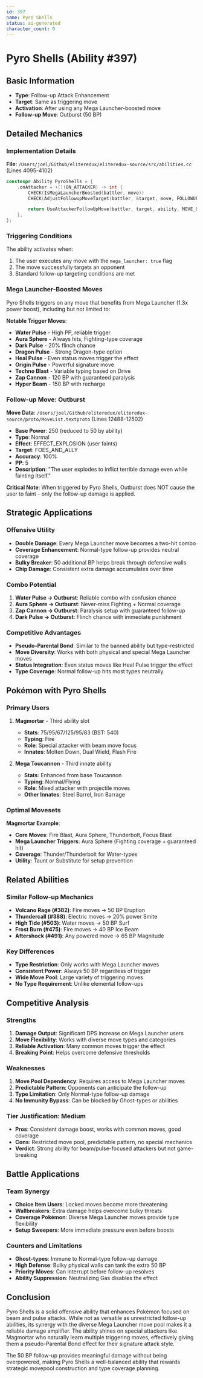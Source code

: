 ```yaml
---
id: 397
name: Pyro Shells
status: ai-generated
character_count: 0
---
```


# Pyro Shells (Ability #397)

## Basic Information
- **Type**: Follow-up Attack Enhancement
- **Target**: Same as triggering move
- **Activation**: After using any Mega Launcher-boosted move
- **Follow-up Move**: Outburst (50 BP)

## Detailed Mechanics

### Implementation Details
**File**: `/Users/joel/Github/eliteredux/eliteredux-source/src/abilities.cc` (Lines 4095-4102)

```cpp
constexpr Ability PyroShells = {
    .onAttacker = +[](ON_ATTACKER) -> int {
        CHECK(IsMegaLauncherBoosted(battler, move))
        CHECK(AdjustFollowupMoveTarget(battler, &target, move, FOLLOWUP_STANDARD))

        return UseAttackerFollowUpMove(battler, target, ability, MOVE_OUTBURST, 50);
    },
};
```

### Triggering Conditions
The ability activates when:
1. The user executes any move with the `mega_launcher: true` flag
2. The move successfully targets an opponent
3. Standard follow-up targeting conditions are met

### Mega Launcher-Boosted Moves
Pyro Shells triggers on any move that benefits from Mega Launcher (1.3x power boost), including but not limited to:

**Notable Trigger Moves**:
- **Water Pulse** - High PP, reliable trigger
- **Aura Sphere** - Always hits, Fighting-type coverage
- **Dark Pulse** - 20% flinch chance
- **Dragon Pulse** - Strong Dragon-type option
- **Heal Pulse** - Even status moves trigger the effect
- **Origin Pulse** - Powerful signature move
- **Techno Blast** - Variable typing based on Drive
- **Zap Cannon** - 120 BP with guaranteed paralysis
- **Hyper Beam** - 150 BP with recharge

### Follow-up Move: Outburst
**Move Data**: `/Users/joel/Github/eliteredux/eliteredux-source/proto/MoveList.textproto` (Lines 12488-12502)

- **Base Power**: 250 (reduced to 50 by ability)
- **Type**: Normal
- **Effect**: EFFECT_EXPLOSION (user faints)
- **Target**: FOES_AND_ALLY
- **Accuracy**: 100%
- **PP**: 5
- **Description**: "The user explodes to inflict terrible damage even while fainting itself."

**Critical Note**: When triggered by Pyro Shells, Outburst does NOT cause the user to faint - only the follow-up damage is applied.

## Strategic Applications

### Offensive Utility
- **Double Damage**: Every Mega Launcher move becomes a two-hit combo
- **Coverage Enhancement**: Normal-type follow-up provides neutral coverage
- **Bulky Breaker**: 50 additional BP helps break through defensive walls
- **Chip Damage**: Consistent extra damage accumulates over time

### Combo Potential
1. **Water Pulse → Outburst**: Reliable combo with confusion chance
2. **Aura Sphere → Outburst**: Never-miss Fighting + Normal coverage
3. **Zap Cannon → Outburst**: Paralysis setup with guaranteed follow-up
4. **Dark Pulse → Outburst**: Flinch chance with immediate punishment

### Competitive Advantages
- **Pseudo-Parental Bond**: Similar to the banned ability but type-restricted
- **Move Diversity**: Works with both physical and special Mega Launcher moves
- **Status Integration**: Even status moves like Heal Pulse trigger the effect
- **Type Coverage**: Normal follow-up hits most types neutrally

## Pokémon with Pyro Shells

### Primary Users
1. **Magmortar** - Third ability slot
   - **Stats**: 75/95/67/125/95/83 (BST: 540)
   - **Typing**: Fire
   - **Role**: Special attacker with beam move focus
   - **Innates**: Molten Down, Dual Wield, Flash Fire

2. **Mega Toucannon** - Third innate ability
   - **Stats**: Enhanced from base Toucannon
   - **Typing**: Normal/Flying
   - **Role**: Mixed attacker with projectile moves
   - **Other Innates**: Steel Barrel, Iron Barrage

### Optimal Movesets
**Magmortar Example**:
- **Core Moves**: Fire Blast, Aura Sphere, Thunderbolt, Focus Blast
- **Mega Launcher Triggers**: Aura Sphere (Fighting coverage + guaranteed hit)
- **Coverage**: Thunder/Thunderbolt for Water-types
- **Utility**: Taunt or Substitute for setup prevention

## Related Abilities

### Similar Follow-up Mechanics
- **Volcano Rage (#382)**: Fire moves → 50 BP Eruption
- **Thundercall (#388)**: Electric moves → 20% power Smite
- **High Tide (#503)**: Water moves → 50 BP Surf
- **Frost Burn (#475)**: Fire moves → 40 BP Ice Beam
- **Aftershock (#491)**: Any powered move → 65 BP Magnitude

### Key Differences
- **Type Restriction**: Only works with Mega Launcher moves
- **Consistent Power**: Always 50 BP regardless of trigger
- **Wide Move Pool**: Large variety of triggering moves
- **No Type Requirement**: Unlike elemental follow-ups

## Competitive Analysis

### Strengths
1. **Damage Output**: Significant DPS increase on Mega Launcher users
2. **Move Flexibility**: Works with diverse move types and categories
3. **Reliable Activation**: Many common moves trigger the effect
4. **Breaking Point**: Helps overcome defensive thresholds

### Weaknesses
1. **Move Pool Dependency**: Requires access to Mega Launcher moves
2. **Predictable Pattern**: Opponents can anticipate the follow-up
3. **Type Limitation**: Only Normal-type follow-up damage
4. **No Immunity Bypass**: Can be blocked by Ghost-types or abilities

### Tier Justification: Medium
- **Pros**: Consistent damage boost, works with common moves, good coverage
- **Cons**: Restricted move pool, predictable pattern, no special mechanics
- **Verdict**: Strong ability for beam/pulse-focused attackers but not game-breaking

## Battle Applications

### Team Synergy
- **Choice Item Users**: Locked moves become more threatening
- **Wallbreakers**: Extra damage helps overcome bulky threats
- **Coverage Pokémon**: Diverse Mega Launcher moves provide type flexibility
- **Setup Sweepers**: More immediate pressure even before boosts

### Counters and Limitations
- **Ghost-types**: Immune to Normal-type follow-up damage
- **High Defense**: Bulky physical walls can tank the extra 50 BP
- **Priority Moves**: Can interrupt before follow-up resolves
- **Ability Suppression**: Neutralizing Gas disables the effect

## Conclusion

Pyro Shells is a solid offensive ability that enhances Pokémon focused on beam and pulse attacks. While not as versatile as unrestricted follow-up abilities, its synergy with the diverse Mega Launcher move pool makes it a reliable damage amplifier. The ability shines on special attackers like Magmortar who naturally learn multiple triggering moves, effectively giving them a pseudo-Parental Bond effect for their signature attack style.

The 50 BP follow-up provides meaningful damage without being overpowered, making Pyro Shells a well-balanced ability that rewards strategic movepool construction and type coverage planning.